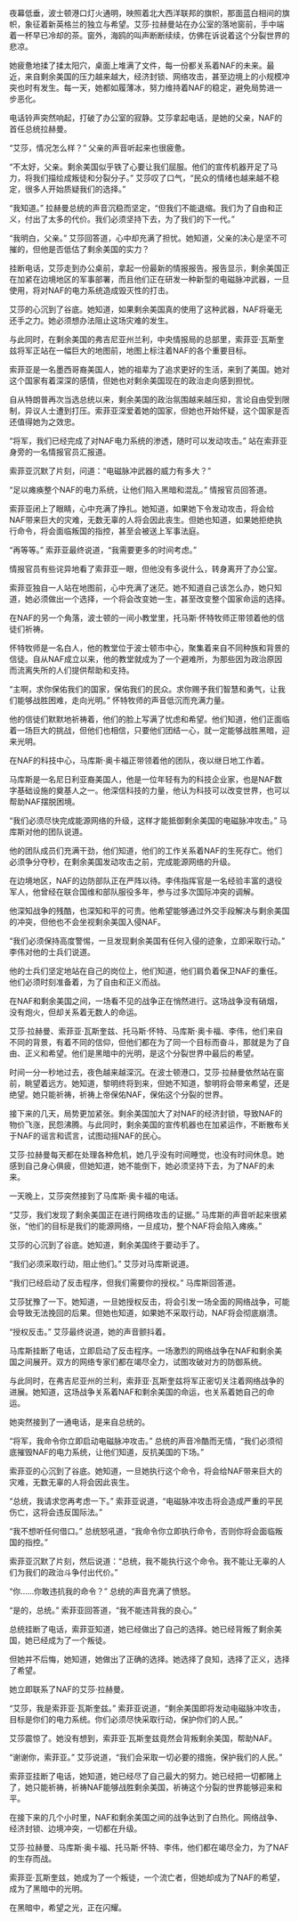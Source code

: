 夜幕低垂，波士顿港口灯火通明，映照着北大西洋联邦的旗帜，那面蓝白相间的旗帜，象征着新英格兰的独立与希望。艾莎·拉赫曼站在办公室的落地窗前，手中端着一杯早已冷却的茶。窗外，海鸥的叫声断断续续，仿佛在诉说着这个分裂世界的悲凉。

她疲惫地揉了揉太阳穴，桌面上堆满了文件，每一份都关系着NAF的未来。最近，来自剩余美国的压力越来越大，经济封锁、网络攻击，甚至边境上的小规模冲突也时有发生。每一天，她都如履薄冰，努力维持着NAF的稳定，避免局势进一步恶化。

电话铃声突然响起，打破了办公室的寂静。艾莎拿起电话，是她的父亲，NAF的首任总统拉赫曼。

“艾莎，情况怎么样？” 父亲的声音听起来也很疲惫。

“不太好，父亲。剩余美国似乎铁了心要让我们屈服。他们的宣传机器开足了马力，将我们描绘成叛徒和分裂分子。” 艾莎叹了口气，“民众的情绪也越来越不稳定，很多人开始质疑我们的选择。”

“我知道。” 拉赫曼总统的声音沉稳而坚定，“但我们不能退缩。我们为了自由和正义，付出了太多的代价。我们必须坚持下去，为了我们的下一代。”

“我明白，父亲。” 艾莎回答道，心中却充满了担忧。她知道，父亲的决心是坚不可摧的，但他是否低估了剩余美国的实力？

挂断电话，艾莎走到办公桌前，拿起一份最新的情报报告。报告显示，剩余美国正在加紧在边境地区的军事部署，而且他们正在研发一种新型的电磁脉冲武器，一旦使用，将对NAF的电力系统造成毁灭性的打击。

艾莎的心沉到了谷底。她知道，如果剩余美国真的使用了这种武器，NAF将毫无还手之力。她必须想办法阻止这场灾难的发生。

与此同时，在剩余美国的弗吉尼亚州兰利，中央情报局的总部里，索菲亚·瓦斯奎兹将军正站在一幅巨大的地图前，地图上标注着NAF的各个重要目标。

索菲亚是一名墨西哥裔美国人，她的祖辈为了追求更好的生活，来到了美国。她对这个国家有着深深的感情，但她也对剩余美国现在的政治走向感到担忧。

自从特朗普再次当选总统以来，剩余美国的政治氛围越来越压抑，言论自由受到限制，异议人士遭到打压。索菲亚深爱着她的国家，但她也开始怀疑，这个国家是否还值得她为之效忠。

“将军，我们已经完成了对NAF电力系统的渗透，随时可以发动攻击。” 站在索菲亚身旁的一名情报官员汇报道。

索菲亚沉默了片刻，问道：“电磁脉冲武器的威力有多大？”

“足以瘫痪整个NAF的电力系统，让他们陷入黑暗和混乱。” 情报官员回答道。

索菲亚闭上了眼睛，心中充满了挣扎。她知道，如果她下令发动攻击，将会给NAF带来巨大的灾难，无数无辜的人将会因此丧生。但她也知道，如果她拒绝执行命令，将会面临叛国的指控，甚至会被送上军事法庭。

“再等等。” 索菲亚最终说道，“我需要更多的时间考虑。”

情报官员有些诧异地看了索菲亚一眼，但他没有多说什么，转身离开了办公室。

索菲亚独自一人站在地图前，心中充满了迷茫。她不知道自己该怎么办，她只知道，她必须做出一个选择，一个将会改变她一生，甚至改变整个国家命运的选择。

在NAF的另一个角落，波士顿的一间小教堂里，托马斯·怀特牧师正带领着他的信徒们祈祷。

怀特牧师是一名白人，他的教堂位于波士顿市中心，聚集着来自不同种族和背景的信徒。自从NAF成立以来，他的教堂就成为了一个避难所，为那些因为政治原因而流离失所的人们提供帮助和支持。

“主啊，求你保佑我们的国家，保佑我们的民众。求你赐予我们智慧和勇气，让我们能够战胜困难，走向光明。” 怀特牧师的声音低沉而充满力量。

他的信徒们默默地祈祷着，他们的脸上写满了忧虑和希望。他们知道，他们正面临着一场巨大的挑战，但他们也相信，只要他们团结一心，就一定能够战胜黑暗，迎来光明。

在NAF的科技中心，马库斯·奥卡福正带领着他的团队，夜以继日地工作着。

马库斯是一名尼日利亚裔美国人，他是一位年轻有为的科技企业家，也是NAF数字基础设施的奠基人之一。他深信科技的力量，他认为科技可以改变世界，也可以帮助NAF摆脱困境。

“我们必须尽快完成能源网络的升级，这样才能抵御剩余美国的电磁脉冲攻击。” 马库斯对他的团队说道。

他的团队成员们充满干劲，他们知道，他们的工作关系着NAF的生死存亡。他们必须争分夺秒，在剩余美国发动攻击之前，完成能源网络的升级。

在边境地区，NAF的边防部队正在严阵以待。李伟指挥官是一名经验丰富的退役军人，他曾经在联合国维和部队服役多年，参与过多次国际冲突的调解。

他深知战争的残酷，也深知和平的可贵。他希望能够通过外交手段解决与剩余美国的冲突，但他也不会坐视剩余美国入侵NAF。

“我们必须保持高度警惕，一旦发现剩余美国有任何入侵的迹象，立即采取行动。” 李伟对他的士兵们说道。

他的士兵们坚定地站在自己的岗位上，他们知道，他们肩负着保卫NAF的重任。他们必须时刻准备着，为了自由和正义而战。

在NAF和剩余美国之间，一场看不见的战争正在悄然进行。这场战争没有硝烟，没有炮火，但却关系着无数人的命运。

艾莎·拉赫曼、索菲亚·瓦斯奎兹、托马斯·怀特、马库斯·奥卡福、李伟，他们来自不同的背景，有着不同的信仰，但他们都在为了同一个目标而奋斗，那就是为了自由、正义和希望。他们是黑暗中的光明，是这个分裂世界中最后的希望。

时间一分一秒地过去，夜色越来越深沉。在波士顿港口，艾莎·拉赫曼依然站在窗前，眺望着远方。她知道，黎明终将到来，但她不知道，黎明将会带来希望，还是绝望。她只能祈祷，祈祷上帝保佑NAF，保佑这个分裂的世界。

接下来的几天，局势更加紧张。剩余美国加大了对NAF的经济封锁，导致NAF的物价飞涨，民怨沸腾。与此同时，剩余美国的宣传机器也在加紧运作，不断散布关于NAF的谣言和谎言，试图动摇NAF的民心。

艾莎·拉赫曼每天都在处理各种危机，她几乎没有时间睡觉，也没有时间休息。她感到自己身心俱疲，但她知道，她不能倒下，她必须坚持下去，为了NAF的未来。

一天晚上，艾莎突然接到了马库斯·奥卡福的电话。

“艾莎，我们发现了剩余美国正在进行网络攻击的证据。” 马库斯的声音听起来很紧张，“他们的目标是我们的能源网络，一旦成功，整个NAF将会陷入瘫痪。”

艾莎的心沉到了谷底。她知道，剩余美国终于要动手了。

“我们必须采取行动，阻止他们。” 艾莎对马库斯说道。

“我们已经启动了反击程序，但我们需要你的授权。” 马库斯回答道。

艾莎犹豫了一下。她知道，一旦她授权反击，将会引发一场全面的网络战争，可能会导致无法挽回的后果。但她也知道，如果她不采取行动，NAF将会彻底崩溃。

“授权反击。” 艾莎最终说道，她的声音颤抖着。

马库斯挂断了电话，立即启动了反击程序。一场激烈的网络战争在NAF和剩余美国之间展开。双方的网络专家们都在竭尽全力，试图攻破对方的防御系统。

与此同时，在弗吉尼亚州的兰利，索菲亚·瓦斯奎兹将军正密切关注着网络战争的进展。她知道，这场战争关系着NAF和剩余美国的命运，也关系着她自己的命运。

她突然接到了一通电话，是来自总统的。

“将军，我命令你立即启动电磁脉冲攻击。” 总统的声音冷酷而无情，“我们必须彻底摧毁NAF的电力系统，让他们知道，反抗美国的下场。”

索菲亚的心沉到了谷底。她知道，一旦她执行这个命令，将会给NAF带来巨大的灾难，无数无辜的人将会因此丧生。

“总统，我请求您再考虑一下。” 索菲亚说道，“电磁脉冲攻击将会造成严重的平民伤亡，这将会违反国际法。”

“我不想听任何借口。” 总统怒吼道，“我命令你立即执行命令，否则你将会面临叛国的指控。”

索菲亚沉默了片刻，然后说道：“总统，我不能执行这个命令。我不能让无辜的人们为我们的政治斗争付出代价。”

“你……你敢违抗我的命令？” 总统的声音充满了愤怒。

“是的，总统。” 索菲亚回答道，“我不能违背我的良心。”

总统挂断了电话，索菲亚知道，她已经做出了自己的选择。她已经背叛了剩余美国，她已经成为了一个叛徒。

但她并不后悔，她知道，她做出了正确的选择。她选择了良知，选择了正义，选择了希望。

她立即联系了NAF的艾莎·拉赫曼。

“艾莎，我是索菲亚·瓦斯奎兹。” 索菲亚说道，“剩余美国即将发动电磁脉冲攻击，目标是你们的电力系统。你们必须尽快采取行动，保护你们的人民。”

艾莎震惊了。她没有想到，索菲亚·瓦斯奎兹竟然会背叛剩余美国，帮助NAF。

“谢谢你，索菲亚。” 艾莎说道，“我们会采取一切必要的措施，保护我们的人民。”

索菲亚挂断了电话，她知道，她已经尽了自己最大的努力。她已经把一切都赌上了，她只能祈祷，祈祷NAF能够战胜剩余美国，祈祷这个分裂的世界能够迎来和平。

在接下来的几个小时里，NAF和剩余美国之间的战争达到了白热化。网络战争、经济封锁、边境冲突，一切都在升级。

艾莎·拉赫曼、马库斯·奥卡福、托马斯·怀特、李伟，他们都在竭尽全力，为了NAF的生存而战。

索菲亚·瓦斯奎兹，她成为了一个叛徒，一个流亡者，但她却成为了NAF的希望，成为了黑暗中的光明。

在黑暗中，希望之光，正在闪耀。